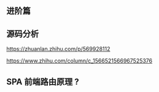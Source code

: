 ## 进阶篇

## 源码分析

https://zhuanlan.zhihu.com/p/569928112

https://www.zhihu.com/column/c_1566521566967525376

## SPA 前端路由原理 ?
